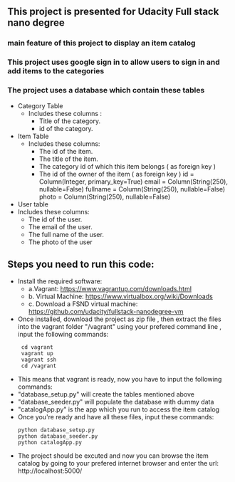 ## This project is presented for Udacity Full stack nano degree 
### main feature of this project to display an item catalog
### This project uses google sign in to allow users to sign in and add items to the categories
### The project uses a database which contain these tables
- Category Table
  - Includes these columns :
    - Title of the category.
    - id of the category.
-  Item Table
   - Includes these columns:
     - The id of the item.
     - The title of the item.
     - The category id of which this item belongs ( as foreign key )
     - The id of the owner of the item ( as foreign key ) 
     id = Column(Integer, primary_key=True)
    email = Column(String(250), nullable=False)
    fullname = Column(String(250), nullable=False)
    photo = Column(String(250), nullable=False)
-  User table
  - Includes these columns:
    - The id of the user. 
    - The email of the user.
    - The full name of the user.
    - The photo of the user
## Steps you need to run this code:
 - Install the required software:
   - a.Vagrant: https://www.vagrantup.com/downloads.html
   - b. Virtual Machine: https://www.virtualbox.org/wiki/Downloads
   - c. Download a FSND virtual machine: https://github.com/udacity/fullstack-nanodegree-vm
 - Once installed, download the project as zip file , then extract the files into the vagrant folder  "/vagrant"
   using your prefered command line , input the following commands:
   ```
    cd vagrant
    vagrant up 
    vagrant ssh
    cd /vagrant
   ```
- This means that vagrant is ready, now you have to input the following commands:
- "database_setup.py" will create the tables mentioned above
- "database_seeder.py" will populate the database with dummy data
- "catalogApp.py" is the app which you run to access the item catalog
- Once you're ready and have all these files, input these commands:
    ```
    python database_setup.py
    python database_seeder.py
    python catalogApp.py
    ```       
- The project should be excuted and now you can browse the item catalog by going to your prefered internet browser and enter the url: http://localhost:5000/ 
